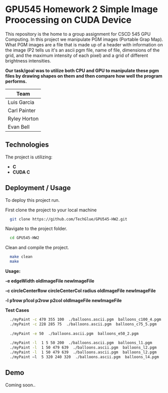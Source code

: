 # GPU545 Homework 2 Simple Image Proocessing on CUDA Device

This repository is the home to a group assignment for CSCD 545 GPU Computing. In this project we manipulate PGM images (Portable Grap Map). What PGM images are a file that is made up of a header with information on the image (P2 tells us it's an ascii pgm file, name of file, dimensions of the grid, and the maximum intensity of each pixel) and a grid of different brightness intensities. 

**Our task/goal was to utilize both CPU and GPU to manipulate these pgm files by drawing shapes on them and then compare how well the program performs.**

| **Team**       |
| -------------- |
| Luis Garcia    |
| Carl Painter   |
| Ryley Horton   |
| Evan Bell      |

## Technologies
The project is utilizing:

- **C** 
- **CUDA C**

## Deployment / Usage 

To deploy this project run. 

First clone the project to your local machine

```bash
  git clone https://github.com/TechGlue/GPU545-HW2.git
```

Navigate to the project folder.
```bash
  cd GPU545-HW2
```
Clean and compile the project.
```bash
  make clean
  make
```
**Usage:**
 
**-e edgeWidth  oldImageFile  newImageFile**

**-c circleCenterRow circleCenterCol radius  oldImageFile  newImageFile**

**-l p1row  p1col  p2row  p2col  oldImageFile  newImageFile**

**Test Cases** 
```bash
  ./myPaint -c 470 355 100  ./balloons.ascii.pgm  balloons_c100_4.pgm 
  ./myPaint -c 228 285 75  ./balloons.ascii.pgm  balloons_c75_5.pgm 
  
  ./myPaint -e 50  ./balloons.ascii.pgm  balloons_e50_2.pgm
  
  ./myPaint -l  1 5 50 200  ./balloons.ascii.pgm  balloons_l1.pgm
  ./myPaint -l  1 50 479 639  ./balloons.ascii.pgm  balloons_l2.pgm
  ./myPaint -l  1 50 479 639  ./balloons.ascii.pgm  balloons_l2.pgm
  ./myPaint –l  5 320 240 320  ./balloons.ascii.pgm  balloons_l4.pgm
```

## Demo

Coming soon..
